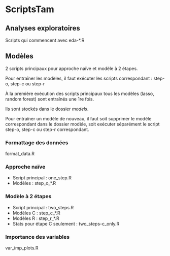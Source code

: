 # ScriptsTam

## Analyses exploratoires

Scripts qui commencent avec eda-\*.R

## Modèles

2 scripts principaux pour approche naïve et modèle à 2 étapes.

Pour entraîner les modèles, il faut exécuter les scripts correspondant : step-o, step-c ou step-r

À la première exécution des scripts principaux tous les modèles (lasso, random forest) sont entraînés une 1re fois.

Ils sont stockés dans le dossier *models*.

Pour entraîner un modèle de nouveau, il faut soit supprimer le modèle correspondant dans le dossier modèle, soit exécuter séparément le script step-o, step-c ou step-r correspondant.

### Formattage des données
format_data.R

### Approche naïve
- Script principal : one_step.R
- Modèles : step_o_\*.R

### Modèle à 2 étapes
- Script principal : two_steps.R
- Modèles C : step_c_\*.R
- Modèles R : step_r_\*.R
- Stats pour étape C seulement : two_steps-c_only.R

### Importance des variables
var_imp_plots.R